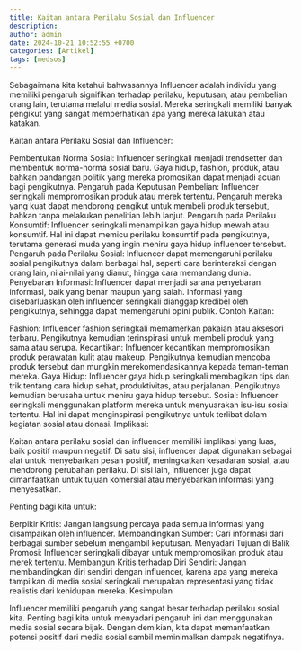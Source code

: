 ```yaml
---
title: Kaitan antara Perilaku Sosial dan Influencer
description: 
author: admin
date: 2024-10-21 10:52:55 +0700
categories: [Artikel]
tags: [medsos]
---
```


Sebagaimana kita ketahui bahwasannya Influencer adalah individu yang memiliki pengaruh signifikan terhadap perilaku, keputusan, atau pembelian orang lain, terutama melalui media sosial. Mereka seringkali memiliki banyak pengikut yang sangat memperhatikan apa yang mereka lakukan atau katakan.

Kaitan antara Perilaku Sosial dan Influencer:

Pembentukan Norma Sosial: Influencer seringkali menjadi trendsetter dan membentuk norma-norma sosial baru. Gaya hidup, fashion, produk, atau bahkan pandangan politik yang mereka promosikan dapat menjadi acuan bagi pengikutnya.
Pengaruh pada Keputusan Pembelian: Influencer seringkali mempromosikan produk atau merek tertentu. Pengaruh mereka yang kuat dapat mendorong pengikut untuk membeli produk tersebut, bahkan tanpa melakukan penelitian lebih lanjut.
Pengaruh pada Perilaku Konsumtif: Influencer seringkali menampilkan gaya hidup mewah atau konsumtif. Hal ini dapat memicu perilaku konsumtif pada pengikutnya, terutama generasi muda yang ingin meniru gaya hidup influencer tersebut.
Pengaruh pada Perilaku Sosial: Influencer dapat memengaruhi perilaku sosial pengikutnya dalam berbagai hal, seperti cara berinteraksi dengan orang lain, nilai-nilai yang dianut, hingga cara memandang dunia.
Penyebaran Informasi: Influencer dapat menjadi sarana penyebaran informasi, baik yang benar maupun yang salah. Informasi yang disebarluaskan oleh influencer seringkali dianggap kredibel oleh pengikutnya, sehingga dapat memengaruhi opini publik.
Contoh Kaitan:

Fashion: Influencer fashion seringkali memamerkan pakaian atau aksesori terbaru. Pengikutnya kemudian terinspirasi untuk membeli produk yang sama atau serupa.
Kecantikan: Influencer kecantikan mempromosikan produk perawatan kulit atau makeup. Pengikutnya kemudian mencoba produk tersebut dan mungkin merekomendasikannya kepada teman-teman mereka.
Gaya Hidup: Influencer gaya hidup seringkali membagikan tips dan trik tentang cara hidup sehat, produktivitas, atau perjalanan. Pengikutnya kemudian berusaha untuk meniru gaya hidup tersebut.
Sosial: Influencer seringkali menggunakan platform mereka untuk menyuarakan isu-isu sosial tertentu. Hal ini dapat menginspirasi pengikutnya untuk terlibat dalam kegiatan sosial atau donasi.
Implikasi:

Kaitan antara perilaku sosial dan influencer memiliki implikasi yang luas, baik positif maupun negatif. Di satu sisi, influencer dapat digunakan sebagai alat untuk menyebarkan pesan positif, meningkatkan kesadaran sosial, atau mendorong perubahan perilaku. Di sisi lain, influencer juga dapat dimanfaatkan untuk tujuan komersial atau menyebarkan informasi yang menyesatkan.

Penting bagi kita untuk:

Berpikir Kritis: Jangan langsung percaya pada semua informasi yang disampaikan oleh influencer.
Membandingkan Sumber: Cari informasi dari berbagai sumber sebelum mengambil keputusan.
Menyadari Tujuan di Balik Promosi: Influencer seringkali dibayar untuk mempromosikan produk atau merek tertentu.
Membangun Kritis terhadap Diri Sendiri: Jangan membandingkan diri sendiri dengan influencer, karena apa yang mereka tampilkan di media sosial seringkali merupakan representasi yang tidak realistis dari kehidupan mereka.
Kesimpulan

Influencer memiliki pengaruh yang sangat besar terhadap perilaku sosial kita. Penting bagi kita untuk menyadari pengaruh ini dan menggunakan media sosial secara bijak. Dengan demikian, kita dapat memanfaatkan potensi positif dari media sosial sambil meminimalkan dampak negatifnya.